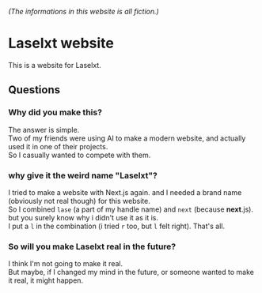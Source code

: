_(The informations in this website is all fiction.)_

# Laselxt website
This is a website for Laselxt.

## Questions
### Why did you make this?
The answer is simple.\
Two of my friends were using AI to make a modern website, and actually used it in one of their projects.\
So I casually wanted to compete with them.

### why give it the weird name "Laselxt"?
I tried to make a website with Next.js again. and I needed a brand name (obviously not real though) for this website.\
So I combined `lase` (a part of my handle name) and `next` (because **next**.js). but you surely know why i didn't use it as it is.\
I put a `l` in the combination (i tried `r` too, but `l` felt right). That's all.

### So will you make Laselxt real in the future?
I think I'm not going to make it real.\
But maybe, if I changed my mind in the future, or someone wanted to make it real, it might happen.